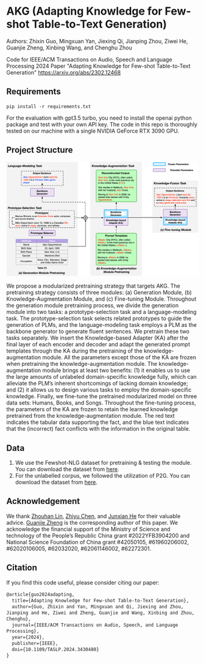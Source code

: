 # AKG (Adapting Knowledge for Few-shot Table-to-Text Generation)
Authors: Zhixin Guo, Mingxuan Yan, Jiexing Qi, Jianping Zhou, Ziwei He, Guanjie Zheng, Xinbing Wang, and Chenghu Zhou

Code for IEEE/ACM Transactions on Audio, Speech and Language Processing 2024 Paper "Adapting Knowledge for Few-shot Table-to-Text Generation" https://arxiv.org/abs/2302.12468

## Requirements
```
pip install -r requirements.txt
```

For the evaluation with gpt3.5 turbo, you need to install the openai python package and test with your own API key. The code in this repo is thoroughly tested on our machine with a single NVIDIA GeForce RTX 3090 GPU.

## Project Structure
![AKG Framework](./workflow.png)

We propose a modularized pretraining strategy that targets AKG. The pretraining strategy consists of three modules: (a) Generation Module, (b) Knowledge-Augmentation Module, and (c) Fine-tuning Module. Throughout the generation module pretraining process, we divide the generation module into two tasks: a prototype-selection task and a language-modeling task. The prototype-selection task selects related prototypes to guide the generation of PLMs, and the language-modeling task employs a PLM as the backbone generator to generate fluent sentences. We pretrain these two tasks separately. We insert the Knowledge-based Adapter (KA) after the final layer of each encoder and decoder and adapt the generated prompt templates through the KA during the pretraining of the knowledge-augmentation module. All the parameters except those of the KA are frozen when pretraining the knowledge-augmentation module. The knowledge-augmentation module brings at least two benefits: (1) it enables us to use the large amounts of unlabeled domain-specific knowledge fully, which can alleviate the PLM’s inherent shortcomings of lacking domain knowledge; and (2) it allows us to design various tasks to employ the domain-specific knowledge. Finally, we fine-tune the pretrained modularized model on three data sets: Humans, Books, and Songs. Throughout the fine-tuning process, the parameters of the KA are frozen to retain the learned knowledge pretrained from the knowledge-augmentation module. The red text indicates the tabular data supporting the fact, and the blue text indicates that the (incorrect) fact conflicts with the information in the original table.


## Data
1. We use the Fewshot-NLG dataset for pretraining & testing the module. You can download the dataset from [here](https://webnlg-challenge.loria.fr/challenge_2017/).
2. For the unlabelled corpus, we followed the utilization of P2G. You can download the dataset from [here](https://github.com/yxuansu/Few-Shot-Table-to-Text-Generation).


## Acknowledgement
We thank [Zhouhan Lin](https://github.com/hantek), [Zhiyu Chen](https://github.com/czyssrs), and [Junxian He](https://github.com/jxhe) for their valuable advice. [Guanjie Zheng](https://jhc.sjtu.edu.cn/~gjzheng/) is the corresponding author of this paper. We acknowledge the financial support of the Ministry of Science and technology of the People’s Republic China grant #2022YFB3904200 and National Science Foundation of China grant #42050105, #61960206002, #62020106005, #62032020, #62061146002, #62272301.

## Citation
If you find this code useful, please consider citing our paper:
```
@article{guo2024adapting,
  title={Adapting Knowledge for Few-shot Table-to-Text Generation},
  author={Guo, Zhixin and Yan, Mingxuan and Qi, Jiexing and Zhou, Jianping and He, Ziwei and Zheng, Guanjie and Wang, Xinbing and Zhou, Chenghu},
  journal={IEEE/ACM Transactions on Audio, Speech, and Language Processing},
  year={2024},
  publisher={IEEE},
  doi={10.1109/TASLP.2024.3430480}
}
```